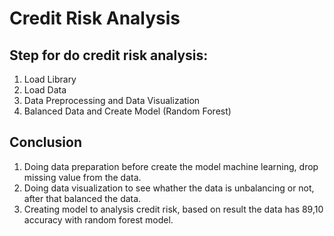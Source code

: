 # Credit Risk Analysis

## Step for do credit risk analysis:

1. Load Library
2. Load Data
3. Data Preprocessing and Data Visualization
4. Balanced Data and Create Model (Random Forest)
 
## Conclusion
1. Doing data preparation before create the model machine learning, drop missing value from the data.
2. Doing data visualization to see whather the data is unbalancing or not, after that balanced the data.
3. Creating model to analysis credit risk, based on result the data has 89,10 accuracy with random forest model.
